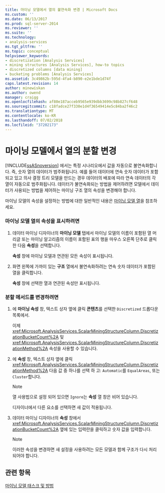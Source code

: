 ```yaml
---
title: 마이닝 모델에서 열의 불연속화 변경 | Microsoft Docs
ms.custom: ''
ms.date: 06/13/2017
ms.prod: sql-server-2014
ms.reviewer: ''
ms.suite: ''
ms.technology:
- analysis-services
ms.tgt_pltfrm: ''
ms.topic: conceptual
helpviewer_keywords:
- discretization [Analysis Services]
- mining structures [Analysis Services], how-to topics
- discretized columns [data mining]
- bucketing problems [Analysis Services]
ms.assetid: 3c49862b-595d-4fa4-b890-e2e1bde1d74f
caps.latest.revision: 14
author: minewiskan
ms.author: owend
manager: craigg
ms.openlocfilehash: af80e187acceb9565e939dbb3699c98b827cf648
ms.sourcegitcommit: c18fadce27f330e1d4f36549414e5c84ba2f46c2
ms.translationtype: MT
ms.contentlocale: ko-KR
ms.lasthandoff: 07/02/2018
ms.locfileid: "37202173"
---
```

# <a name="change-the-discretization-of-a-column-in-a-mining-model"></a>마이닝 모델에서 열의 분할 변경
  [!INCLUDE[ssASnoversion](../../includes/ssasnoversion-md.md)] 에서는 특정 시나리오에서 값을 자동으로 불연속화합니다. 즉, 숫자 열의 데이터가 범주화됩니다. 예를 들어 데이터에 연속 숫자 데이터가 포함되고 있고 의사 결정 트리 모델을 만드는 경우 데이터의 배포에 따라 연속 데이터의 각 열이 자동으로 범주화됩니다. 데이터가 불연속화되는 방법을 제어하려면 모델에서 데이터가 사용되는 방법을 제어하는 마이닝 구조 열의 속성을 변경해야 합니다.  
  
 마이닝 모델의 속성을 설정하는 방법에 대한 일반적인 내용은 [마이닝 모델 열](mining-model-columns.md)을 참조하세요.  
  
### <a name="to-display-the-properties-for-a-mining-model-column"></a>마이닝 모델 열의 속성을 표시하려면  
  
1.  데이터 마이닝 디자이너의 **마이닝 모델** 탭에서 마이닝 모델의 이름이 포함된 열 머리글 또는 마이닝 알고리즘의 이름이 포함된 표의 행을 마우스 오른쪽 단추로 클릭한 다음 **속성**을 선택합니다.  
  
     **속성** 창에 마이닝 모델과 연관된 모든 속성이 표시됩니다.  
  
2.  화면 왼쪽에 가까이 있는 **구조** 열에서 불연속화하려는 연속 숫자 데이터가 포함된 열을 클릭합니다.  
  
     **속성** 창에 선택한 열과 연관된 속성만 표시됩니다.  
  
### <a name="to-change-the-discretization-method"></a>분할 메서드를 변경하려면  
  
1.  에 **마이닝 속성** 창, 텍스트 상자 옆에 클릭 **콘텐츠**를 선택한 `Discretized` 드롭다운 목록에서.  
  
     이제 <xref:Microsoft.AnalysisServices.ScalarMiningStructureColumn.DiscretizationBucketCount%2A> 및 <xref:Microsoft.AnalysisServices.ScalarMiningStructureColumn.DiscretizationMethod%2A> 속성을 사용할 수 있습니다.  
  
2.  에 **속성** 창, 텍스트 상자 옆에 클릭 <xref:Microsoft.AnalysisServices.ScalarMiningStructureColumn.DiscretizationMethod%2A> 다음 값 중 하나를 선택 하 고: `Automatic`를 `EqualAreas`, 또는 `Cluster`합니다.  
  
    > [!NOTE]  
    >  열 사용법으로 설정 되어 있으면 `Ignore`는 **속성** 열 창은 비어 있습니다.  
  
     디자이너에서 다른 요소를 선택하면 새 값이 적용됩니다.  
  
3.  데이터 마이닝 디자이너의 **속성** 창에서 <xref:Microsoft.AnalysisServices.ScalarMiningStructureColumn.DiscretizationBucketCount%2A> 옆에 있는 입력란을 클릭하고 숫자 값을 입력합니다.  
  
    > [!NOTE]  
    >  이러한 속성을 변경하면 새 설정을 사용하려는 모든 모델과 함께 구조가 다시 처리되어야 합니다.  
  
## <a name="see-also"></a>관련 항목  
 [마이닝 모델 태스크 및 방법](mining-model-tasks-and-how-tos.md)  
  
  
